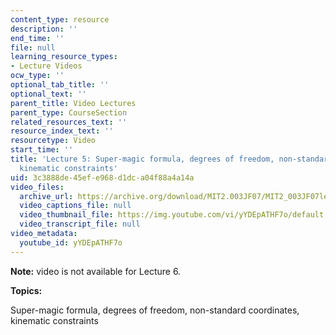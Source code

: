 ```yaml
---
content_type: resource
description: ''
end_time: ''
file: null
learning_resource_types:
- Lecture Videos
ocw_type: ''
optional_tab_title: ''
optional_text: ''
parent_title: Video Lectures
parent_type: CourseSection
related_resources_text: ''
resource_index_text: ''
resourcetype: Video
start_time: ''
title: 'Lecture 5: Super-magic formula, degrees of freedom, non-standard coordinates,
  kinematic constraints'
uid: 3c3888de-45ef-e968-d1dc-a04f88a4a14a
video_files:
  archive_url: https://archive.org/download/MIT2.003JF07/MIT2_003JF07lec05_220k.mp4
  video_captions_file: null
  video_thumbnail_file: https://img.youtube.com/vi/yYDEpATHF7o/default.jpg
  video_transcript_file: null
video_metadata:
  youtube_id: yYDEpATHF7o
---
```


**Note:** video is not available for Lecture 6.

**Topics:**

Super-magic formula, degrees of freedom, non-standard coordinates, kinematic constraints



